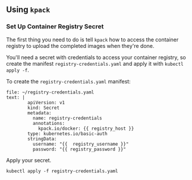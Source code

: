 ## Using `kpack`

### Set Up Container Registry Secret

The first thing you need to do is tell `kpack` how to access the container registry to upload the completed images when they're done. 

You'll need a secret with credentials to access your container registry, so create the manifest `registry-credentials.yaml` and apply it with `kubectl apply -f`.

To create the `registry-credentials.yaml` manifest:

```editor:append-lines-to-file
file: ~/registry-credentials.yaml
text: |
        apiVersion: v1
        kind: Secret
        metadata:
          name: registry-credentials
          annotations:
            kpack.io/docker: {{ registry_host }}
        type: kubernetes.io/basic-auth
        stringData:
          username: "{{  registry_username }}"
          password: "{{ registry_password }}"

```

Apply your secret.
```execute-1
kubectl apply -f registry-credentials.yaml
```

